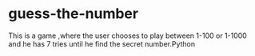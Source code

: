 # guess-the-number
This is a game ,where the user chooses to play between 1-100 or 1-1000 and he has 7 tries until he find the secret number.Python
